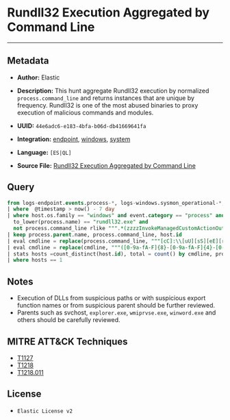 # Rundll32 Execution Aggregated by Command Line

---

## Metadata

- **Author:** Elastic
- **Description:** This hunt aggregate Rundll32 execution by normalized `process.command_line` and returns instances that are unique by frequency. Rundll32 is one of the most abused binaries to proxy execution of malicious commands and modules.

- **UUID:** `44e6adc6-e183-4bfa-b06d-db41669641fa`
- **Integration:** [endpoint](https://docs.elastic.co/integrations/endpoint), [windows](https://docs.elastic.co/integrations/windows), [system](https://docs.elastic.co/integrations/system)
- **Language:** `[ES|QL]`
- **Source File:** [Rundll32 Execution Aggregated by Command Line](../queries/rundll32_execution_aggregated_by_cmdline.toml)
## Query

```sql
from logs-endpoint.events.process-*, logs-windows.sysmon_operational-*, logs-system.security-*
| where  @timestamp > now() - 7 day
| where host.os.family == "windows" and event.category == "process" and event.action in ("start", "Process creation", "created-process") and
  to_lower(process.name) == "rundll32.exe" and
  not process.command_line rlike """.*(zzzzInvokeManagedCustomActionOutOfProc|GeneralTel.dll,RunInUserCxt|ShOpenVerbApplication|davclnt.dll,DavSetCookie|FileProtocolHandler|EDGEHTML.dll|FirewallControlPanel.dll,ShowNotificationDialog|printui.dll,PrintUIEntryDPIAware|Program Files|SHCreateLocalServerRunDll|ImageView_Fullscreen|StatusMonitorEntryPoint|Control_RunDLL|HotPlugSafeRemovalDriveNotification|AppxDeploymentClient.dll|acproxy.dll,PerformAutochkOperations|CapabilityAccessManagerDoStoreMaintenance|dfshim.dll|display.dll,ShowAdapterSettings|ForceProxyDetectionOnNextRun|PfSvWsSwapAssessmentTask|acmigration.dll,ApplyMigrationShims|LenovoBatteryGaugePackage.dll|-localserver|DriverStore|CnmDxPEntryPoint|DeferredDelete|DeviceProperties_RunDLL|AppxDeploymentClient.dll|spool\\DRIVERS|printui.dll,PrintUIEntry|DfdGetDefaultPolicyAndSMART|cryptext.dll,CryptExt|WininetPlugin.dll|ClearMyTracksByProcess|SusRunTask|OpenURL|CleanupTemporaryState).*"""
| keep process.parent.name, process.command_line, host.id
| eval cmdline = replace(process.command_line, """[cC]:\\[uU][sS][eE][rR][sS]\\[a-zA-Z0-9\.\-\_\$~ ]+\\""", "C:\\\\users\\\\user\\\\")
| eval cmdline = replace(cmdline, """([0-9a-fA-F]{8}-[0-9a-fA-F]{4}-[0-9a-fA-F]{4}-[0-9a-fA-F]{4}-[0-9a-fA-F]{12}|ns[a-z][A-Z0-9]{3,4}\.tmp|DX[A-Z0-9]{3,4}\.tmp|7z[A-Z0-9]{3,5}\.tmp|[0-9\.\-\_]{3,})""", "")
| stats hosts =count_distinct(host.id), total = count() by cmdline, process.parent.name
| where hosts == 1
```

## Notes

- Execution of DLLs from suspicious paths or with suspicious export function names or from suspicious parent should be further reviewed.
- Parents such as svchost, `explorer.exe`, `wmiprvse.exe`, `winword.exe` and others should be carefully reviewed.

## MITRE ATT&CK Techniques

- [T1127](https://attack.mitre.org/techniques/T1127)
- [T1218](https://attack.mitre.org/techniques/T1218)
- [T1218.011](https://attack.mitre.org/techniques/T1218/011)

## License

- `Elastic License v2`
